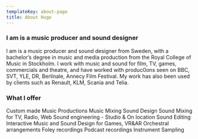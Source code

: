 ```yaml
---
templateKey: about-page
title: About Hugo
---
```

### I am is a music producer and sound designer

I am is a music producer and sound designer from Sweden, with a bachelor’s degree in music and media production from the Royal College of Music in Stockholm. I work with music and sound for film, TV, games, commercials and theatre, and have worked with produc0ons seen on BBC, SVT, YLE, DR, Berlinale, Annecy Film Festival.
My work has also been used by clients such as Renault, KLM, Scania and Telia.

### What I offer

Custom made Music Productions
Music Mixing
Sound Design
Sound Mixing for TV, Radio, Web
Sound engineering - Studio & On location Sound Editing
Interactive Music and Sound Design for Games, VR&AR Orchestral arrangements
Foley recordings
Podcast recordings
Instrument Sampling
